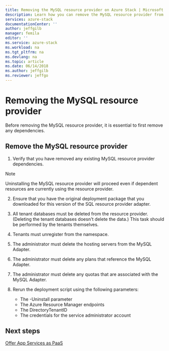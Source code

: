 ```yaml
---
title: Removing the MySQL resource provider on Azure Stack | Microsoft Docs
description: Learn how you can remove the MySQL resource provider from your Azure Stack deployment.
services: azure-stack 
documentationCenter: '' 
author: jeffgilb 
manager: femila 
editor: '' 
ms.service: azure-stack 
ms.workload: na 
ms.tgt_pltfrm: na 
ms.devlang: na 
ms.topic: article 
ms.date: 06/14/2018 
ms.author: jeffgilb 
ms.reviewer: jeffgo 
--- 
```


# Removing the MySQL resource provider  
Before removing the MySQL resource provider, it is essential to first remove any dependencies.

## Remove the MySQL resource provider 

1. Verify that you have removed any existing MySQL resource provider dependencies.

  > [!NOTE]
  > Uninstalling the MySQL resource provider will proceed even if dependent resources are currently using the resource provider. 
  
2. Ensure that you have the original deployment package that you downloaded for this version of the SQL resource provider adapter.

3. All tenant databases must be deleted from the resource provider. (Deleting the tenant databases doesn't delete the data.) This task should be performed by the tenants themselves. 

4. Tenants must unregister from the namespace. 

5. The administrator must delete the hosting servers from the MySQL Adapter. 

6. The administrator must delete any plans that reference the MySQL Adapter.

7. The administrator must delete any quotas that are associated with the MySQL Adapter. 

8. Rerun the deployment script using the following parameters: 
    - The -Uninstall parameter 
    - The Azure Resource Manager endpoints 
    - The DirectoryTenantID 
    - The credentials for the service administrator account 

## Next steps
[Offer App Services as PaaS](azure-stack-app-service-overview.md)
